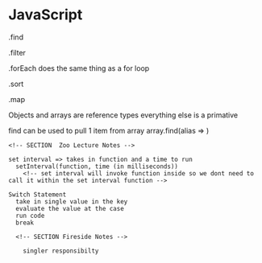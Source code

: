 # JavaScript

.find

.filter

.forEach
  does the same thing as a for loop

.sort

.map



Objects and arrays are reference types
everything else is a primative


<!-- SECTION -->

find can be used to pull 1 item from array
    array.find(alias => )



    <!-- SECTION  Zoo Lecture Notes -->

    set interval => takes in function and a time to run
      setInterval(function, time (in milliseconds))
        <!-- set interval will invoke function inside so we dont need to call it within the set interval function -->

    Switch Statement
      take in single value in the key
      evaluate the value at the case
      run code
      break 

      <!-- SECTION Fireside Notes -->

        singler responsibilty